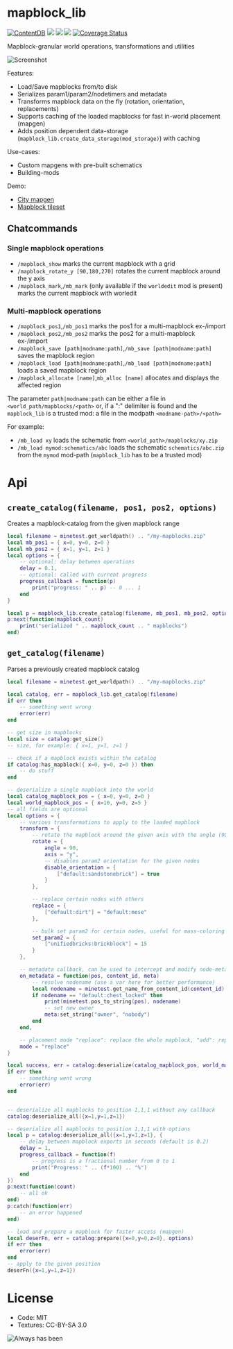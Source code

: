 
# mapblock_lib

[![ContentDB](https://content.minetest.net/packages/BuckarooBanzay/mapblock_lib/shields/downloads/)](https://content.minetest.net/packages/BuckarooBanzay/mapblock_lib/)
![](https://github.com/BuckarooBanzay/mapblock_lib/workflows/luacheck/badge.svg)
![](https://github.com/BuckarooBanzay/mapblock_lib/workflows/ldoc/badge.svg)
![](https://github.com/BuckarooBanzay/mapblock_lib/workflows/test/badge.svg)
[![Coverage Status](https://coveralls.io/repos/github/BuckarooBanzay/mapblock_lib/badge.svg?branch=main)](https://coveralls.io/github/BuckarooBanzay/mapblock_lib?branch=main)

Mapblock-granular world operations, transformations and utilities

![Screenshot](screenshot.png)

Features:

* Load/Save mapblocks from/to disk
* Serializes param1/param2/nodetimers and metadata
* Transforms mapblock data on the fly (rotation, orientation, replacements)
* Supports caching of the loaded mapblocks for fast in-world placement (mapgen)
* Adds position dependent data-storage (`mapblock_lib.create_data_storage(mod_storage)`) with caching

Use-cases:

* Custom mapgens with pre-built schematics
* Building-mods

Demo:

* [City mapgen](https://github.com/BuckarooBanzay/citygen)
* [Mapblock tileset](https://github.com/buckarooBanzay/mapblock_tileset)

## Chatcommands

### Single mapblock operations

* `/mapblock_show` marks the current mapblock with a grid
* `/mapblock_rotate_y [90,180,270]` rotates the current mapblock around the y axis
* `/mapblock_mark`,`/mb_mark` (only available if the `worldedit` mod is present) marks the current mapblock with worledit

### Multi-mapblock operations

* `/mapblock_pos1`,`/mb_pos1` marks the pos1 for a multi-mapblock ex-/import
* `/mapblock_pos2`,`/mb_pos2` marks the pos2 for a multi-mapblock ex-/import
* `/mapblock_save [path|modname:path]`,`/mb_save [path|modname:path]` saves the mapblock region
* `/mapblock_load [path|modname:path]`,`/mb_load [path|modname:path]` loads a saved mapblock region
* `/mapblock_allocate [name]`,`mb_alloc [name]` allocates and displays the affected region

The parameter `path|modname:path` can be either a file in `<world_path/mapblocks/<path>`
or, if a ":" delimiter is found and the `mapblock_lib` is a trusted mod: a file in the modpath `<modname-path>/<path>`

For example:
* `/mb_load xy` loads the schematic from `<world_path>/mapblocks/xy.zip`
* `/mb_load mymod:schematics/abc` loads the schematic `schematics/abc.zip` from the `mymod` mod-path (`mapblock_lib` has to be a trusted mod)

# Api

## `create_catalog(filename, pos1, pos2, options)`

Creates a mapblock-catalog from the given mapblock range

```lua
local filename = minetest.get_worldpath() .. "/my-mapblocks.zip"
local mb_pos1 = { x=0, y=0, z=0 }
local mb_pos2 = { x=1, y=1, z=1 }
local options = {
    -- optional: delay between operations
    delay = 0.1,
    -- optional: called with current progress
    progress_callback = function(p)
        print("progress: " .. p) -- 0 ... 1
    end
}

local p = mapblock_lib.create_catalog(filename, mb_pos1, mb_pos2, options)
p:next(function(mapblock_count)
	print("serialized " .. mapblock_count .. " mapblocks")
end)
```

## `get_catalog(filename)`

Parses a previously created mapblock catalog

```lua
local filename = minetest.get_worldpath() .. "/my-mapblocks.zip"

local catalog, err = mapblock_lib.get_catalog(filename)
if err then
    -- something went wrong
    error(err)
end

-- get size in mapblocks
local size = catalog:get_size()
-- size, for example: { x=1, y=1, z=1 }

-- check if a mapblock exists within the catalog
if catalog:has_mapblock({ x=0, y=0, z=0 }) then
    -- do stuff
end

-- deserialize a single mapblock into the world
local catalog_mapblock_pos = { x=0, y=0, z=0 }
local world_mapblock_pos = { x=10, y=0, z=5 }
-- all fields are optional
local options = {
	-- various transformations to apply to the loaded mapblock
	transform = {
		-- rotate the mapblock around the given axis with the angle (90, 180, 270)
		rotate = {
			angle = 90,
			axis = "y",
			-- disables param2 orientation for the given nodes
			disable_orientation = {
				["default:sandstonebrick"] = true
			}
		},

		-- replace certain nodes with others
		replace = {
			["default:dirt"] = "default:mese"
		},

		-- bulk set param2 for certain nodes, useful for mass-coloring
		set_param2 = {
			["unifiedbricks:brickblock"] = 15
		}
	},

	-- metadata callback, can be used to intercept and modify node-metadata/inventory
	on_metadata = function(pos, content_id, meta)
		-- resolve nodename (use a var here for better performance)
		local nodename = minetest.get_name_from_content_id(content_id)
		if nodename == "default:chest_locked" then
			print(minetest.pos_to_string(pos), nodename)
			-- set new owner
			meta:set_string("owner", "nobody")
		end
	end,

	-- placement mode "replace": replace the whole mapblock, "add": replace only air nodes
	mode = "replace"
}

local success, err = catalog:deserialize(catalog_mapblock_pos, world_mapblock_pos, options)
if err then
    -- something went wrong
    error(err)
end


-- deserialize all mapblocks to position 1,1,1 without any callback
catalog:deserialize_all({x=1,y=1,z=1})

-- deserialize all mapblocks to position 1,1,1 with options
local p = catalog:deserialize_all({x=1,y=1,z=1}, {
	-- delay between mapblock exports in seconds (default is 0.2)
	delay = 1,
	progress_callback = function(f)
		-- progress is a fractional number from 0 to 1
		print("Progress: " .. (f*100) .. "%")
	end
})
p:next(function(count)
	-- all ok
end)
p:catch(function(err)
	-- an error happened
end)

-- load and prepare a mapblock for faster access (mapgen)
local deserFn, err = catalog:prepare({x=0,y=0,z=0}, options)
if err then
	error(err)
end
-- apply to the given position
deserFn({x=1,y=1,z=1})

```

# License

* Code: MIT
* Textures: CC-BY-SA 3.0

![Always has been](mapblocks.jpg)

